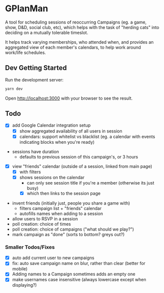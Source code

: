 # GPlanMan
A tool for scheduling sessions of reoccurring Campaigns (eg. a game, show, D&D, social club, etc),
which helps with the task of "herding cats" into deciding on a mutually tolerable timeslot.

It helps track varying memberships, who attended when, and provides an aggregated view of each member's calendars, to help work around work/life schedules.


## Dev Getting Started

Run the development server:

```bash
yarn dev
```

Open [http://localhost:3000](http://localhost:3000) with your browser to see the result.


## Todo

- [x] add Google Calendar integration setup
  - [x] show aggregated availability of all users in session
  - [x] calendars: support whitelist vs blacklist (eg. a calendar with events indicating blocks when you're ready)
- sessions have duration
  - defaults to previous session of this campaign's, or 3 hours
- [x] view "friends" calendar (outside of a session, linked from main page)
  - [x] with filters
  - [x] shows sessions on the calendar
    - can only see session title if you're a member (otherwise its just busy)
    - [x] which then links to the session page
- invent friends (initially just, people you share a game with)
  - filters campaign list + "friends" calendar
  - autofills names when adding to a session
- allow users to RSVP in a session
- poll creation: choice of times
- poll creation: choice of campaigns ("what should we play?")
- mark campaign as "done" (sorts to bottom? greys out?)

### Smaller Todos/Fixes
- [x] auto add current user to new campaigns
- [x] fix: auto save campaign name on blur, rather than clear (better for mobile)
- [x] Adding names to a Campaign sometimes adds an empty one
- [x] make usernames case insensitive (always lowercase except when displaying?)
